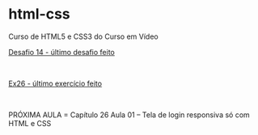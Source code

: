 # html-css
 Curso de HTML5 e CSS3 do Curso em Vídeo
<br>
 <p><a href="https://felipejlc.github.io/html-css/desafios/d014/index.html" target="blank"> Desafio 14 - último desafio feito</a></p>
 <br>
 <p><a href="https://felipejlc.github.io/html-css/exercicios/ex026/mq005/index.html" target="blank"> Ex26 - último exercício feito </a></p>
 <br>
 <p>PRÓXIMA AULA = Capítulo 26 Aula 01 – Tela de login responsiva só com HTML e CSS</p>